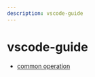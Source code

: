 ```yaml
---
description: vscode-guide
---
```


# vscode-guide

* [common operation](vscode-guide/common-operation.md)

